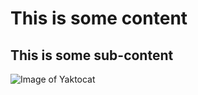 # This is some content

## This is some sub-content


![Image of Yaktocat](https://octodex.github.com/images/yaktocat.png "Yacto")
